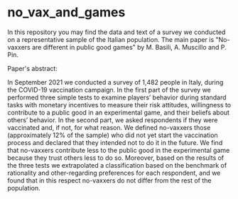 # no_vax_and_games
In this repository you may find the data and text of a survey we conducted on a representative sample of the Italian population. 
The main paper is "No-vaxxers are different in public good games" by M. Basili, A. Muscillo and P. Pin.

Paper's abstract:

In September 2021 we conducted a survey of 1,482 people in Italy, during the COVID-19 vaccination campaign. In the first part
of the survey we performed three simple tests to examine players’ behavior during standard tasks with monetary incentives to
measure their risk attitudes, willingness to contribute to a public good in an experimental game, and their beliefs about others’
behavior. In the second part, we asked respondents if they were vaccinated and, if not, for what reason. We defined no-vaxxers
those (approximately 12% of the sample) who did not yet start the vaccination process and declared that they intended not
to do it in the future. We find that no-vaxxers contribute less to the public good in the experimental game because they trust
others less to do so. Moreover, based on the results of the three tests we extrapolated a classification based on the benchmark
of rationality and other-regarding preferences for each respondent, and we found that in this respect no-vaxxers do not differ
from the rest of the population.
